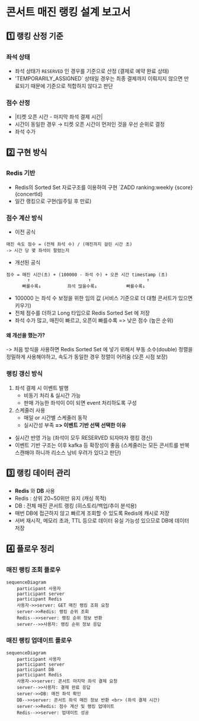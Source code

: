 # 콘서트 매진 랭킹 설계 보고서
## 1️⃣ 랭킹 산정 기준
### 좌석 상태
- 좌석 상태가 `RESERVED` 인 경우를 기준으로 산정 (결제로 예약 완료 상태)
- 'TEMPORARILY_ASSIGNED` 상태일 경우는 최종 결제까지 이뤄지지 않으면 만료되기 때문에 기준으로 적합하지 않다고 판단
### 점수 산정
- |티켓 오픈 시간 - 마지막 좌석 결제 시간|
- 시간이 동일한 경우 → 티켓 오픈 시간이 먼저인 것을 우선 순위로 결정
- 좌석 수가 

## 2️⃣ 구현 방식
### Redis 기반
- Redis의 Sorted Set 자료구조를 이용하여 구현
  `ZADD ranking:weekly {score} {concertId}
- 일간 랭킹으로 구현(일주일 후 만료)
### 점수 계산 방식
- 이전 공식
```
매진 속도 점수 = (전체 좌석 수) / (매진까지 걸린 시간 초)
-> 시간 당 몇 좌석이 팔렸는지 
```

- 개선된 공식
```
점수 = 매진 시간(초) + (100000 - 좌석 수) + 오픈 시간 timestamp (초)
        ↑                      ↑                     ↑
      빠를수록↓          좌석 많을수록↓           빠를수록↓
```
  - 100000 는 좌석 수 보정을 위한 임의 값 (서비스 기준으로 더 대형 콘서트가 있으면 키우기)
  - 전체 점수를 더하고 Long 타입으로 Redis Sorted Set 에 저장
  - 좌석 수가 많고, 매진이 빠르고, 오픈이 빠를수록 => 낮은 점수 (높은 순위)

#### 왜 개선을 했는가?
-> 처음 방식을 사용하면 Redis Sorted Set 에 넣기 위해서 부동 소수(double) 정렬을 정밀하게 사용해야하고, 속도가 동일한 경우 정렬이 어려움 (오픈 시점 보장)
### 랭킹 갱신 방식
1. 좌석 결제 시 이벤트 발행
   - 비동기 처리 & 실시간 가능
   - 판매 가능한 좌석이 0이 되면 event 처리하도록 구성
2. 스케줄러 사용
   - 매일 or 시간별 스케줄러 동작
   - 실시간성 부족
**=> 이벤트 기반 선택**
**선택한 이유**
- 실시간 반영 가능 (좌석이 모두 RESERVED 되자마자 랭킹 갱신)
- 이벤트 기반 구조는 이후 kafka 등 확장성이 좋음
(스케줄러는 모든 콘서트를 반복 스캔해야 하니까 리소스 낭비 우려가 있다고 판단)

## 3️⃣ 랭킹 데이터 관리
- **Redis** 와 **DB** 사용
- Redis : 상위 20~50위만 유지 (캐싱 목적)
- DB : 전체 매진 콘서트 랭킹 (히스토리/백업/추이 분석용)
- 매번 DB에 접근하지 않고 빠르게 조회할 수 있도록 Redis에 캐시로 저장
- 서버 재시작, 메모리 초과, TTL 등으로 데이터 유실 가능성 있으므로 DB에 데이터 저장

## 4️⃣ 플로우 정리
### 매진 랭킹 조회 플로우
```Mermaid
sequenceDiagram
    participant 사용자
    participant server
    participant Redis
    사용자->>server: GET 매진 랭킹 조회 요청
    server->>Redis: 랭킹 순위 조회
    Redis-->>server: 랭킹 순위 정보 반환
    server-->>사용자: 랭킹 순위 정보 응답
```

### 매진 랭킹 업데이트 플로우
```Mermaid
sequenceDiagram
    participant 사용자
    participant server
    participant DB
    participant Redis
    사용자->>server: 콘서트 마지막 좌석 결제 요청
    server-->>사용자: 결제 완료 응답
    server->>DB: 매진 좌석 확인
    DB-->>server: 콘서트 좌석 매진 정보 반환 <br> (좌석 결제 시간)
    server->>Redis: 점수 계산 및 랭킹 업데이트
    Redis-->>server: 업데이트 성공 
```
